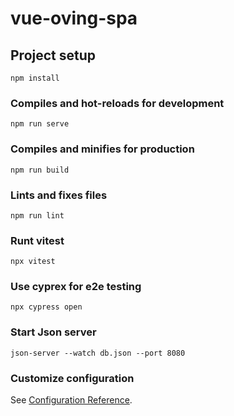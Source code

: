# vue-oving-spa

## Project setup
```
npm install
```

### Compiles and hot-reloads for development
```
npm run serve
```

### Compiles and minifies for production
```
npm run build
```

### Lints and fixes files
```
npm run lint
```

### Runt vitest
```
npx vitest
```

### Use cyprex for e2e testing
```
npx cypress open
```

### Start Json server
```
json-server --watch db.json --port 8080
```


### Customize configuration
See [Configuration Reference](https://cli.vuejs.org/config/).

